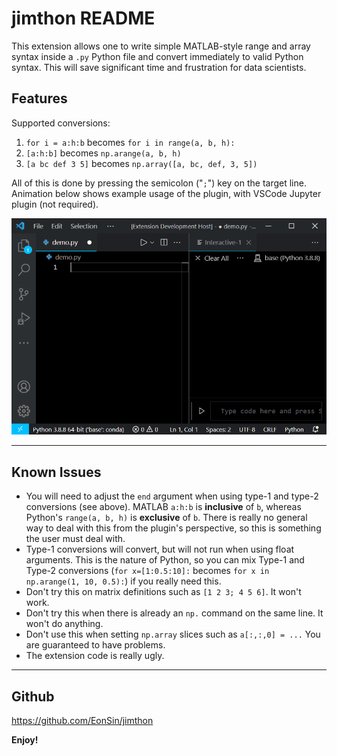 # jimthon README

This extension allows one to write simple MATLAB-style range and array syntax inside a `.py` Python file and convert immediately to valid Python syntax. This will save significant time and frustration for data scientists.

## Features

Supported conversions:

1. `for i = a:h:b` becomes `for i in range(a, b, h):`
2. `[a:h:b]` becomes `np.arange(a, b, h)`
3. `[a bc def 3 5]` becomes `np.array([a, bc, def, 3, 5])`

All of this is done by pressing the semicolon ("`;`") key on the target line. Animation below shows example usage of the plugin, with VSCode Jupyter plugin (not required).

![demo animation](demo.gif)

-----------------------------------------------------------------------------------------------------------
## Known Issues

- You will need to adjust the `end` argument when using type-1 and type-2 conversions (see above). MATLAB `a:h:b` is **inclusive** of `b`, whereas Python's `range(a, b, h)` is **exclusive** of `b`. There is really no general way to deal with this from the plugin's perspective, so this is something the user must deal with.
- Type-1 conversions will convert, but will not run when using float arguments. This is the nature of Python, so you can mix Type-1 and Type-2 conversions (`for x=[1:0.5:10]:` becomes `for x in np.arange(1, 10, 0.5):`) if you really need this.
- Don't try this on matrix definitions such as `[1 2 3; 4 5 6]`. It won't work.
- Don't try this when there is already an `np.` command on the same line. It won't do anything.
- Don't use this when setting `np.array` slices such as `a[:,:,0] = ...`  You are guaranteed to have problems.
- The extension code is really ugly.


-----------------------------------------------------------------------------------------------------------
## Github

https://github.com/EonSin/jimthon

**Enjoy!**
